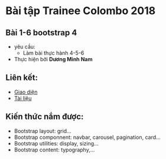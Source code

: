 # Bài tập Trainee Colombo 2018
## Bài 1-6 bootstrap 4
- yêu cầu:
    - Làm bài thực hành 4-5-6
- Thực hiện bởi __Dương Minh Nam__

## Liên kết:
- [Giao diện](https://duongnam99.github.io/Bootstrap4-part2/app)
- [Tài liệu](https://www.youtube.com/playlist?list=PLUoqTnNH-2XyNhhLuYrrmrmV46jVw6RHF)

## Kiến thức nắm được:
- Bootstrap layout: grid...
- Bootstrap componnent: navbar, carousel, pagination, card...
- Bootstrap utilities: display, sizing...
- Bootstrap content: typography,...
